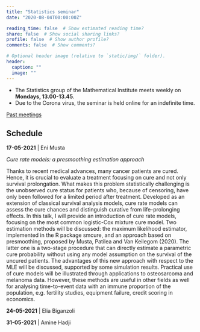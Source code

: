 ```yaml
---
title: "Statistics seminar"
date: "2020-08-04T00:00:00Z"

reading_time: false  # Show estimated reading time?
share: false  # Show social sharing links?
profile: false  # Show author profile?
comments: false  # Show comments?

# Optional header image (relative to `static/img/` folder).
header:
  caption: ""
  image: ""
---
```


- The Statistics group of the Mathematical Institute meets weekly on **Mondays,
13.00-13.45**. 
- Due to the Corona virus, the seminar is held online for an
indefinite time.

[Past meetings](/seminar-past)

## Schedule


**17-05-2021** |  Eni Musta  

*Cure rate models: a presmoothing estimation approach*   

Thanks to recent medical advances, many cancer patients are cured. Hence, it is crucial to evaluate a treatment focusing on cure and not only survival prolongation. What makes this problem statistically challenging is the unobserved cure status for patients who, because of censoring, have only been followed for a limited period after treatment.  Developed as an extension of classical survival analysis models, cure rate models can assess the cure chances and distinguish curative from life-prolonging effects. In this talk, I will provide an introduction of cure rate models, focusing on the most common logistic-Cox mixture cure model. Two estimation methods will be discussed: the maximum likelihood estimator, implemented in the R package smcure, and an approach based on presmoothing, proposed by Musta, Patilea and Van Keilegom (2020). The latter one is a two-stage procedure that can directly estimate a parametric cure probability without using any model assumption on the survival of the uncured patients. The advantages of this new approach with respect to the MLE will be discussed, supported by some simulation results. Practical use of cure models will be illustrated through applications to osteosarcoma and melanoma data. However, these methods are useful in other fields as well for analysing time-to-event data with an immune proportion of the population, e.g. fertility studies, equipment failure, credit scoring in economics.


**24-05-2021** |  Elia Biganzoli  

**31-05-2021** |  Amine Hadji   



